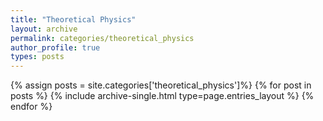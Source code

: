 ```yaml
---
title: "Theoretical Physics"
layout: archive
permalink: categories/theoretical_physics
author_profile: true
types: posts
---
```


{% assign posts = site.categories['theoretical_physics']%}
{% for post in posts %}
  {% include archive-single.html type=page.entries_layout %}
{% endfor %}

